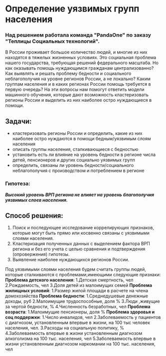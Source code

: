 # **Определение уязвимых групп населения**
### Над решением  работала команда "PandaOne" по заказу "Теплицы Социальных технологий".


В России проживает большое количество людей, и многие из них находятся в тяжелых жизненных условиях. Это социальная проблема нашего государства, требующая решений федерального масштаба. Но как оказывать помощь нуждающимся гражданам централизованно? Как выявлять и решать проблему бедности и социального неблагополучия на уровне регионов России, а не локально? Каким группам населения и в каких регионах России помощь требуется в первую очередь? 
На эти вопросы нам помогут ответить модели машинного обучения, которые дают возможность кластеризовать регионы России и выделить из них наиболее остро нуждающиеся в помощи.

## Задачи:
- кластеризовать регионы России и определить, какие из них наиболее остро нуждаются в помощи бедным/уязвимым слоям населения
- описать группы населения, сталкивающиеся с бедностью
- установить есть ли влияние на уровень бедности в регионе числа детей, пенсионеров и других социально уязвимых групп
- определить, связаны ли уровень бедности/социального неблагополучия с производством и потреблением в регионе

### Гипотеза: 
***Высокий уровень ВРП региона не влияет на уровень благополучия уязвимых слоев населения.***

## Cпособ решения:

1. Поиск и последующее исследование коррелирующих признаков, которые могут быть прямо или косвенно связаны с уязвимыми слоями населения.
2. Кластеризация полученных данных с выделением фактора ВРП региона и без его учета с целью сравнения и подтверждения (опровержения) гипотезы.
3. Выявление наиболее нуждающихся регионов России.

Под уязвимыми слоями населения будем считать группы людей, которые сталкиваются с проблемами,имеющими следующие признаки:
**Проблема детского населения**:
  1.Детская смертность, чел
  2.Рождаемость, чел
  3.Доля детей из малоимущих семей
**Проблема жилищных условий**:
  1.Размер жилой площади в расчете на члена домохозяйства
**Проблема бедности**:
  1.Среднедушевые денежные доходы, руб
  2.Малоимущие трудоспособные, доля %
  3.Люди ,живущие за чертой бедности, %
  4.Численность безработных, чел
**Проблема возраста**:
  1.Малоимущие пенсионеры, доля %
**Проблема здоровья и соц поддержки**:
  1.Число инвалидов, чел
  2.Заболеваемость у пациентов с диагнозом, установленным впервые в жизни, на 100 тыс человек населения, чел.
  3.Расходы на социальную политику, %
  4.Заболеваемость впервые в жизни установленным диагнозом алкоголизма на 100 тыс.  населения, чел
  5.Заболеваемость впервые в жизни установленным диагнозом наркомании на 100 тыс.  населения, чел 
  
  
  
  
